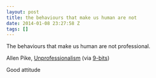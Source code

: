 ```yaml
---
layout: post
title: the behaviours that make us human are not
date: 2014-01-08 23:27:58 Z
tags: []
---
```

The behaviours that make us human are not professional.

Allen Pike, [Unprofessionalism](http://www.allenpike.com/2013/unprofessionalism/) (via [9-bits](http://9-bits.com/))

Good attitude


